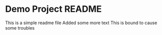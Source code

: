# Demo Project README

This is a simple readme file
Added some more text
This is bound to cause some troubles

